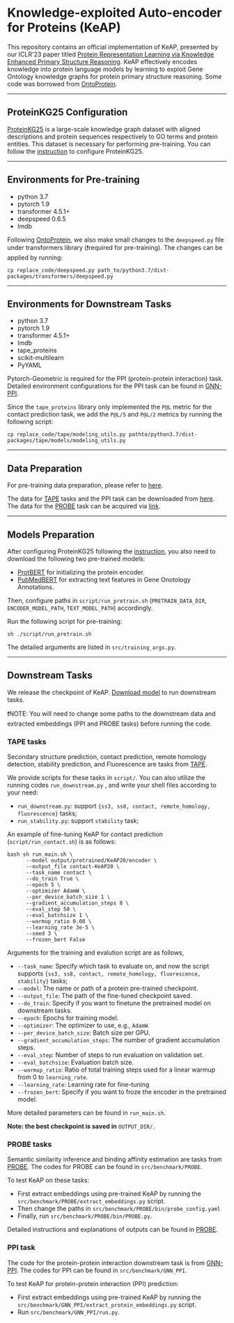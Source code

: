 # Knowledge-exploited Auto-encoder for Proteins (KeAP)

This repository contains an official implementation of KeAP, presented by our ICLR'23 paper titled [Protein Representation Learning via Knowledge Enhanced Primary Structure Reasoning](https://openreview.net/forum?id=VbCMhg7MRmj). KeAP effectively encodes knowledge into protein language models by learning to exploit Gene Ontology knowledge graphs for protein primary structure reasoning. Some code was borrowed from [OntoProtein](https://github.com/zjunlp/OntoProtein).

----
## ProteinKG25 Configuration
[ProteinKG25]((https://zjunlp.github.io/project/ProteinKG25/)) is a large-scale knowledge graph dataset with aligned descriptions and protein sequences respectively to GO terms and protein entities. This dataset is necessary for performing pre-training. You can follow the [instruction](./ProteinKG25.md) to configure ProteinKG25.

----  
## Environments for Pre-training
- python 3.7
- pytorch 1.9
- transformer 4.5.1+
- deepspeed 0.6.5
- lmdb

Following [OntoProtein](https://github.com/zjunlp/OntoProtein), we also make small changes to the `deepspeed.py` file under transformers library (❗required for pre-training).
The changes can be applied by running:
```shell
cp replace_code/deepspeed.py path_to/python3.7/dist-packages/transformers/deepspeed.py
```

----
## Environments for Downstream Tasks
- python 3.7
- pytorch 1.9
- transformer 4.5.1+
- lmdb
- tape_proteins
- scikit-multilearn
- PyYAML

Pytorch-Geometric is required for the PPI (protein-protein interaction) task. Detailed environment configurations for the PPI task can be found in [GNN-PPI](https://github.com/lvguofeng/GNN_PPI).

Since the `tape_proteins` library only implemented the `P@L` metric for the contact prediction task, we add the `P@L/5` and `P@L/2` metrics by running the following script:
```shell
cp replace_code/tape/modeling_utils.py pathto/python3.7/dist-packages/tape/models/modeling_utils.py
```

----
## Data Preparation
For pre-training data preparation, please refer to [here](./ProteinKG25.md).

The data for [TAPE](https://github.com/songlab-cal/tape) tasks and the PPI task can be downloaded from [here](https://drive.google.com/file/d/1snEAixeRokQW0wrJxLWtNA7m8VrzXN5A/view?usp=sharing).
The data for the [PROBE](https://github.com/kansil/PROBE) task can be acquired via [link](https://drive.google.com/file/d/1Sy0ldh_0fhAPatffTYJ7CENp3pbZHfyu/view?usp=sharing).

----
## Models Preparation
After configuring ProteinKG25 following the [instruction](./ProteinKG25.md), you also need to download the following two pre-trained models: 
- [ProtBERT](https://huggingface.co/Rostlab/prot_bert) for initializing the protein encoder. 
- [PubMedBERT](https://huggingface.co/microsoft/BiomedNLP-PubMedBERT-base-uncased-abstract-fulltext) for extracting text features in Gene Onotology Annotations. 

Then, configure paths in `script/run_pretrain.sh` (`PRETRAIN_DATA_DIR`, `ENCODER_MODEL_PATH`, `TEXT_MODEL_PATH`) accordingly.

Run the following script for pre-training:
```shell
sh ./script/run_pretrain.sh
```
The detailed arguments are listed in `src/training_args.py`. 

----
## Downstream Tasks
<span id="downsteam-tasks"></span>

We release the checkpoint of KeAP. [Download model](https://drive.google.com/file/d/1CZFV8DA4l9F74ias1fR8mHdf1grrjsNq/view?usp=sharing) to run downstream tasks.

❗NOTE: You will need to change some paths to the downstream data and extracted embeddings (PPI and PROBE tasks) before running the code.

### TAPE tasks
<span id="tape-tasks"></span>
Secondary structure prediction, contact prediction, remote homology detection, stability prediction, and Fluorescence are tasks from [TAPE](https://github.com/songlab-cal/tape).

We provide scripts for these tasks in `script/`. You can also utilize the running codes `run_downstream.py` , and write your shell files according to your need:

- `run_downstream.py`: support `{ss3, ss8, contact, remote_homology, fluorescence}` tasks;
- `run_stability.py`: support `stability` task;


An example of fine-tuning KeAP for contact prediction (`script/run_contact.sh`) is as follows:

```shell
bash sh run_main.sh \
      --model output/pretrained/KeAP20/encoder \
      --output_file contact-KeAP20 \
      --task_name contact \
      --do_train True \
      --epoch 5 \
      --optimizer AdamW \
      --per_device_batch_size 1 \
      --gradient_accumulation_steps 8 \
      --eval_step 50 \
      --eval_batchsize 1 \
      --warmup_ratio 0.08 \
      --learning_rate 3e-5 \
      --seed 3 \
      --frozen_bert False
```

Arguments for the training and evalution script are as follows,

- `--task_name`: Specify which task to evaluate on, and now the script supports `{ss3, ss8, contact, remote_homology, fluorescence, stability}` tasks;
- `--model`: The name or path of a protein pre-trained checkpoint.
- `--output_file`: The path of the fine-tuned checkpoint saved.
- `--do_train`: Specify if you want to finetune the pretrained model on downstream tasks.
- `--epoch`: Epochs for training model.
- `--optimizer`: The optimizer to use, e.g., `AdamW`.
- `--per_device_batch_size`: Batch size per GPU.
- `--gradient_accumulation_steps`: The number of gradient accumulation steps.
- `--eval_step`: Number of steps to run evaluation on validation set.
- `--eval_batchsize`: Evaluation batch size.
- `--warmup_ratio`: Ratio of total training steps used for a linear warmup from 0 to `learning_rate`.
- `--learning_rate`: Learning rate for fine-tuning
- `--frozen_bert`: Specify if you want to froze the encoder in the pretrained model.

More detailed parameters can be found in `run_main.sh`.

**Note: the best checkpoint is saved in** `OUTPUT_DIR/`.

### PROBE tasks
<span id="PROBE-tasks"></span>
Semantic similarity inference and binding affinity estimation are tasks from [PROBE](https://github.com/kansil/PROBE). The codes for PROBE can be found in `src/benchmark/PROBE`.

To test KeAP on these tasks:
- First extract embeddings using pre-trained KeAP by running the `src/benchmark/PROBE/extract_embeddings.py` script. 
- Then change the paths in `src/benchmark/PROBE/bin/probe_config.yaml` 
- Finally, run `src/benchmark/PROBE/bin/PROBE.py`. 

Detailed instructions and explanations of outputs can be found in [PROBE](https://github.com/kansil/PROBE).

### PPI task
<span id="PPI-tasks"></span>
The code for the protein-protein interaction downstream task is from [GNN-PPI](https://github.com/lvguofeng/GNN_PPI). The codes for PPI can be found in `src/benchmark/GNN_PPI`.

To test KeAP for protein-protein interaction (PPI) prediction:
- First extract embeddings using pre-trained KeAP by running the `src/benchmark/GNN_PPI/extract_protein_embeddings.py` script.
- Run `src/benchmark/GNN_PPI/run.py`.
